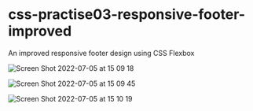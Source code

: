 # css-practise03-responsive-footer-improved
An improved responsive footer design using CSS Flexbox


![Screen Shot 2022-07-05 at 15 09 18](https://user-images.githubusercontent.com/28096760/177324415-e1ddc23d-bdb9-4c43-b507-c14f01ddc68d.png)

![Screen Shot 2022-07-05 at 15 09 45](https://user-images.githubusercontent.com/28096760/177324467-e1b9f314-2fff-4b46-b256-df9c2f9e24c8.png)

![Screen Shot 2022-07-05 at 15 10 19](https://user-images.githubusercontent.com/28096760/177324494-9d073c73-043f-4929-973c-f35a5f871094.png)
